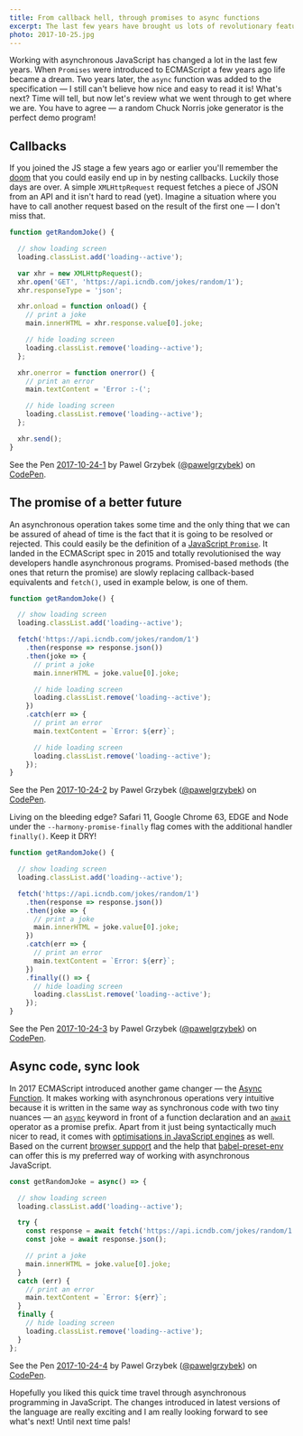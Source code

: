```yaml
---
title: From callback hell, through promises to async functions
excerpt: The last few years have brought us lots of revolutionary features for working with asynchronous JavaScript operations. Let's review the most popular ones together.
photo: 2017-10-25.jpg
---
```


Working with asynchronous JavaScript has changed a lot in the last few years. When `Promises` were introduced to ECMAScript a few years ago life became a dream. Two years later, the `async` function was added to the specification — I still can't believe how nice and easy to read it is! What's next? Time will tell, but now let's review what we went through to get where we are. You have to agree — a random Chuck Norris joke generator is the perfect demo program!

<!-- image here -->

## Callbacks

If you joined the JS stage a few years ago or earlier you'll remember the [doom](https://en.wikipedia.org/wiki/Pyramid_of_doom_(programming)) that you could easily end up in by nesting callbacks. Luckily those days are over. A simple `XMLHttpRequest` request fetches a piece of JSON from an API and it isn't hard to read (yet). Imagine a situation where you have to call another request based on the result of the first one — I don't miss that. 

```js
function getRandomJoke() {

  // show loading screen
  loading.classList.add('loading--active');

  var xhr = new XMLHttpRequest();
  xhr.open('GET', 'https://api.icndb.com/jokes/random/1');
  xhr.responseType = 'json';

  xhr.onload = function onload() {
    // print a joke
    main.innerHTML = xhr.response.value[0].joke;

    // hide loading screen
    loading.classList.remove('loading--active');
  };

  xhr.onerror = function onerror() {
    // print an error
    main.textContent = 'Error :-(';

    // hide loading screen
    loading.classList.remove('loading--active');
  };

  xhr.send();
}
```

<p>
<p data-height="380" data-theme-id="dark" data-slug-hash="XeLJzJ" data-default-tab="result" data-user="pawelgrzybek" data-embed-version="2" data-pen-title="2017-10-24-1" class="codepen">See the Pen <a href="https://codepen.io/pawelgrzybek/pen/XeLJzJ/">2017-10-24-1</a> by Pawel Grzybek (<a href="https://codepen.io/pawelgrzybek">@pawelgrzybek</a>) on <a href="https://codepen.io">CodePen</a>.</p>
<script async src="https://production-assets.codepen.io/assets/embed/ei.js"></script>
</p>

## The promise of a better future

An asynchronous operation takes some time and the only thing that we can be assured of ahead of time is the fact that it is going to be resolved or rejected. This could easily be the definition of a [JavaScript `Promise`](https://developer.mozilla.org/en-US/docs/Web/JavaScript/Reference/Global_Objects/Promise). It landed in the ECMAScript spec in 2015 and totally revolutionised the way developers handle asynchronous programs. Promised-based methods (the ones that return the promise) are slowly replacing callback-based equivalents and `fetch()`, used in example below, is one of them.

```js
function getRandomJoke() {

  // show loading screen
  loading.classList.add('loading--active');

  fetch('https://api.icndb.com/jokes/random/1')
    .then(response => response.json())
    .then(joke => {
      // print a joke
      main.innerHTML = joke.value[0].joke;

      // hide loading screen
      loading.classList.remove('loading--active');
    })
    .catch(err => {
      // print an error
      main.textContent = `Error: ${err}`;

      // hide loading screen
      loading.classList.remove('loading--active');
    });
}
```

<p>
<p data-height="380" data-theme-id="dark" data-slug-hash="dVBPyM" data-default-tab="result" data-user="pawelgrzybek" data-embed-version="2" data-pen-title="2017-10-24-2" class="codepen">See the Pen <a href="https://codepen.io/pawelgrzybek/pen/dVBPyM/">2017-10-24-2</a> by Pawel Grzybek (<a href="https://codepen.io/pawelgrzybek">@pawelgrzybek</a>) on <a href="https://codepen.io">CodePen</a>.</p>
<script async src="https://production-assets.codepen.io/assets/embed/ei.js"></script>
</p>

Living on the bleeding edge? Safari 11, Google Chrome 63, EDGE and Node under the `-​-harmony-promise-finally` flag comes with the additional handler `finally()`. Keep it DRY!

```js
function getRandomJoke() {

  // show loading screen
  loading.classList.add('loading--active');

  fetch('https://api.icndb.com/jokes/random/1')
    .then(response => response.json())
    .then(joke => {
      // print a joke
      main.innerHTML = joke.value[0].joke;
    })
    .catch(err => {
      // print an error
      main.textContent = `Error: ${err}`;
    })
    .finally(() => {
      // hide loading screen
      loading.classList.remove('loading--active');
    });
}
```

<p>
<p data-height="380" data-theme-id="dark" data-slug-hash="wrLBmE" data-default-tab="result" data-user="pawelgrzybek" data-embed-version="2" data-pen-title="2017-10-24-3" class="codepen">See the Pen <a href="https://codepen.io/pawelgrzybek/pen/wrLBmE/">2017-10-24-3</a> by Pawel Grzybek (<a href="https://codepen.io/pawelgrzybek">@pawelgrzybek</a>) on <a href="https://codepen.io">CodePen</a>.</p>
<script async src="https://production-assets.codepen.io/assets/embed/ei.js"></script>
</p>

## Async code, sync look

In 2017 ECMAScript introduced another game changer — the [Async Function](https://tc39.github.io/ecma262/2017/#sec-async-function-definitions). It makes working with asynchronous operations very intuitive because it is written in the same way as synchronous code with two tiny nuances — an [`async`](https://developer.mozilla.org/en-US/docs/Web/JavaScript/Reference/Statements/async_function) keyword in front of a function declaration and an [`await`](https://developer.mozilla.org/en-US/docs/Web/JavaScript/Reference/Operators/await) operator as a promise prefix. Apart from it just being syntactically much nicer to read, it comes with [optimisations in JavaScript engines](https://mathiasbynens.be/notes/async-stack-traces) as well. Based on the current [browser support](http://caniuse.com/#feat=async-functions) and the help that [babel-preset-env](https://github.com/babel/babel-preset-env) can offer this is my preferred way of working with asynchronous JavaScript.

```js
const getRandomJoke = async() => {

  // show loading screen
  loading.classList.add('loading--active');

  try {
    const response = await fetch('https://api.icndb.com/jokes/random/1');
    const joke = await response.json();

    // print a joke
    main.innerHTML = joke.value[0].joke;
  }
  catch (err) {
    // print an error
    main.textContent = `Error: ${err}`;
  }
  finally {
    // hide loading screen
    loading.classList.remove('loading--active');
  }
};
```

<p>
<p data-height="380" data-theme-id="dark" data-slug-hash="pWXJPy" data-default-tab="result" data-user="pawelgrzybek" data-embed-version="2" data-pen-title="2017-10-24-4" class="codepen">See the Pen <a href="https://codepen.io/pawelgrzybek/pen/pWXJPy/">2017-10-24-4</a> by Pawel Grzybek (<a href="https://codepen.io/pawelgrzybek">@pawelgrzybek</a>) on <a href="https://codepen.io">CodePen</a>.</p>
<script async src="https://production-assets.codepen.io/assets/embed/ei.js"></script>
</p>

Hopefully you liked this quick time travel through asynchronous programming in JavaScript. The changes introduced in latest versions of the language are really exciting and I am really looking forward to see what's next! Until next time pals!
